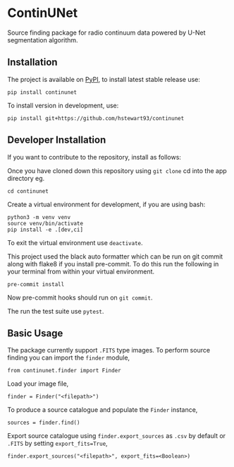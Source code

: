 # ContinUNet
Source finding package for radio continuum data powered by U-Net segmentation algorithm.

## Installation
The project is available on [PyPI](https://pypi.org/project/continunet/), to install latest stable release use:

```pip install continunet```

To install version in development, use:

```pip install git+https://github.com/hstewart93/continunet```

## Developer Installation
If you want to contribute to the repository, install as follows:

Once you have cloned down this repository using `git clone` cd into the app directory eg.

```
cd continunet
```

Create a virtual environment for development, if you are using bash:

```
python3 -m venv venv
source venv/bin/activate
pip install -e .[dev,ci]
```

To exit the virtual environment use `deactivate`.

This project used the black auto formatter which can be run on git commit along with flake8 if you install pre-commit. To do this run the following in your terminal from within your virtual environment.

```
pre-commit install
```

Now pre-commit hooks should run on `git commit`.

The run the test suite use `pytest`.

## Basic Usage
The package currently support `.FITS` type images. To perform source finding you can import the `finder` module,

```
from continunet.finder import Finder
```

Load your image file,

```
finder = Finder("<filepath>")
```

To produce a source catalogue and populate the `Finder` instance,

```
sources = finder.find()
```

Export source catalogue using `finder.export_sources` as `.csv` by default or `.FITS` by setting `export_fits=True`,

```
finder.export_sources("<filepath>", export_fits=<Boolean>)
```